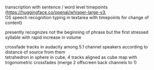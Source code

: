 transcription with sentence / word level timepoints  
(https://huggingface.co/openai/whisper-large-v3,  
OS speech recognition typing in textarea with timepoints for change of content)  

presently recognizes not the beginning of phrase but the first stressed syllable with rapid increase in volume  

crossfade tracks in audacity among 5.1 channel speakers according to distance of source from them  
tetrahedron in sphere in cube, 4 tracks aligned as cube map with trigonometric crossfades (merge 2 offscreen back channels to 1)  
  